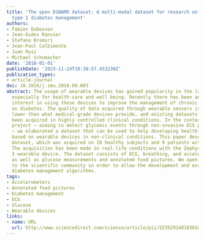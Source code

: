 ```yaml
---
title: 'The open D1NAMO dataset: A multi-modal dataset for research on non-invasive
  type 1 diabetes management'
authors:
- Fabien Dubosson
- Jean-Eudes Ranvier
- Stefano Bromuri
- Jean-Paul Calbimonte
- Juan Ruiz
- Michael Schumacher
date: '2018-01-01'
publishDate: '2023-11-24T10:38:57.453230Z'
publication_types:
- article-journal
doi: 10.1016/j.imu.2018.09.003
abstract: The usage of wearable devices has gained popularity in the latest years,
  especially for health-care and well being. Recently there has been an increasing
  interest in using these devices to improve the management of chronic diseases such
  as diabetes. The quality of data acquired through wearable sensors is generally
  lower than what medical-grade devices provide, and existing datasets have mainly
  been acquired in highly controlled clinical conditions. In the context of the D1NAMO
  project — aiming to detect glycemic events through non-invasive ECG pattern analysis
  — we elaborated a dataset that can be used to help developing health-care systems
  based on wearable devices in non-clinical conditions. This paper describes this
  dataset, which was acquired on 20 healthy subjects and 9 patients with type-1 diabetes.
  The acquisition has been made in real-life conditions with the Zephyr BioHarness
  3 wearable device. The dataset consists of ECG, breathing, and accelerometer signals,
  as well as glucose measurements and annotated food pictures. We open this dataset
  to the scientific community in order to allow the development and evaluation of
  diabetes management algorithms.
tags:
- Accelerometers
- Annotated food pictures
- Diabetes management
- ECG
- Glucose
- Wearable devices
links:
- name: URL
  url: http://www.sciencedirect.com/science/article/pii/S2352914818301059
---
```

